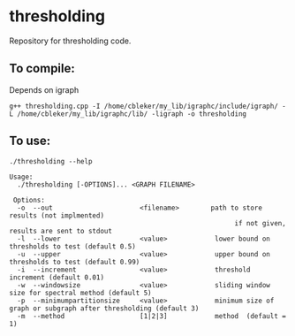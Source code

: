 # thresholding


Repository for thresholding code. 


## To compile:

Depends on igraph

    g++ thresholding.cpp -I /home/cbleker/my_lib/igraphc/include/igraph/ -L /home/cbleker/my_lib/igraphc/lib/ -ligraph -o thresholding

## To use:

    ./thresholding --help

    Usage: 
      ./thresholding [-OPTIONS]... <GRAPH FILENAME>

     Options: 
      -o  --out                      <filename>        path to store results (not implmented)
                                                             if not given, results are sent to stdout
      -l  --lower                    <value>            lower bound on thresholds to test (default 0.5)
      -u  --upper                    <value>            upper bound on thresholds to test (default 0.99)
      -i  --increment                <value>            threshold increment (default 0.01)
      -w  --windowsize               <value>            sliding window size for spectral method (default 5)
      -p  --minimumpartitionsize     <value>            minimum size of graph or subgraph after thresholding (default 3)
      -m  --method                   [1|2|3]            method  (default = 1)
